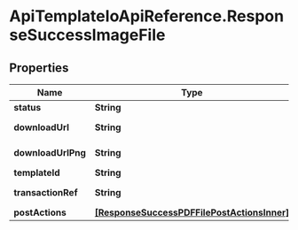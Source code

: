# ApiTemplateIoApiReference.ResponseSuccessImageFile

## Properties

Name | Type | Description | Notes
------------ | ------------- | ------------- | -------------
**status** | **String** | Status | [optional] 
**downloadUrl** | **String** | Download URL | [optional] 
**downloadUrlPng** | **String** | Download URL PNG | [optional] 
**templateId** | **String** | Template ID | [optional] 
**transactionRef** | **String** | Transaction reference | [optional] 
**postActions** | [**[ResponseSuccessPDFFilePostActionsInner]**](ResponseSuccessPDFFilePostActionsInner.md) |  | [optional] 


